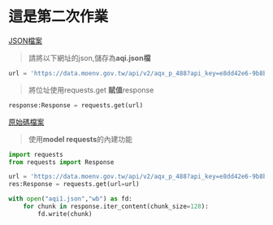 # 這是第二次作業


[JSON檔案](https://github.com/NoktoX/__python-test-0516__/blob/main/%E9%A1%9E%E5%88%A5/download/aqi.json)
> 請將以下網址的json,儲存為**aqi.json檔**
```python
url = 'https://data.moenv.gov.tw/api/v2/aqx_p_488?api_key=e8dd42e6-9b8b-43f8-991e-b3dee723a52d&limit=1000&sort=datacreationdate desc&format=JSON'
```
>將位址使用requests.get **賦值**response

```python
response:Response = requests.get(url)
```
[原始碼檔案](https://github.com/NoktoX/__python-test-0516__/blob/main/%E9%A1%9E%E5%88%A5/download/lesson2.ipynb)


>使用**model requests**的內建功能

```python
import requests
from requests import Response

url = 'https://data.moenv.gov.tw/api/v2/aqx_p_488?api_key=e8dd42e6-9b8b-43f8-991e-b3dee723a52d&limit=1000&sort=datacreationdate desc&format=JSON'
res:Response = requests.get(url=url)
```

```python
with open("aqi1.json","wb") as fd:
    for chunk in response.iter_content(chunk_size=128):
        fd.write(chunk)
```